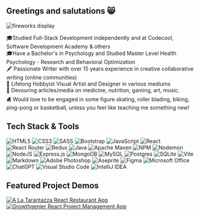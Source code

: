 ## Greetings and salutations 😸

![fireworks display](https://images2.imgbox.com/f2/fe/crZU9vDP_o.jpg)

🎓Studied Full-Stack Development independently and at Codecool, Software Development Academy & others<br>
🎓Have a Bachelor's in Psychology and Studied Master Level Health Psychology - Research and Behavioral Optimization<br>
🖋 Passionate Writer with over 15 years experience in creative collaborative writing (online communities)<br>
🎨 Lifelong Hobbyist Visual Artist and Designer in various mediums<br>
🌿 Devouring articles/media on medicine, nutrition, gaming, art, music.<br>
⛸ Would love to be engaged in some figure skating, roller blading, biking, ping-pong or basketball, unless you feel like teaching me something new! 

## Tech Stack & Tools
![HTML5](https://img.shields.io/badge/html5-%23E34F26.svg?style=for-the-badge&logo=html5&logoColor=white) 
![CSS3](https://img.shields.io/badge/css3-%231572B6.svg?style=for-the-badge&logo=css3&logoColor=white) 
![SASS](https://img.shields.io/badge/SASS-hotpink.svg?style=for-the-badge&logo=SASS&logoColor=white) 
![Bootstrap](https://img.shields.io/badge/bootstrap-%238511FA.svg?style=for-the-badge&logo=bootstrap&logoColor=white) 
![JavaScript](https://img.shields.io/badge/javascript-%23323330.svg?style=for-the-badge&logo=javascript&logoColor=%23F7DF1E) 
![React](https://img.shields.io/badge/react-%2320232a.svg?style=for-the-badge&logo=react&logoColor=%2361DAFB) 
![React Router](https://img.shields.io/badge/React_Router-CA4245?style=for-the-badge&logo=react-router&logoColor=white) 
![Redux](https://img.shields.io/badge/redux-%23593d88.svg?style=for-the-badge&logo=redux&logoColor=white) 
![Java](https://img.shields.io/badge/java-%23ED8B00.svg?style=for-the-badge&logo=openjdk&logoColor=white) 
![Apache Maven](https://img.shields.io/badge/Apache%20Maven-C71A36?style=for-the-badge&logo=Apache%20Maven&logoColor=white) 
![NPM](https://img.shields.io/badge/NPM-%23CB3837.svg?style=for-the-badge&logo=npm&logoColor=white)
![Nodemon](https://img.shields.io/badge/NODEMON-%23323330.svg?style=for-the-badge&logo=nodemon&logoColor=%BBDEAD)
![NodeJS](https://img.shields.io/badge/node.js-6DA55F?style=for-the-badge&logo=node.js&logoColor=white) 
![Express.js](https://img.shields.io/badge/express.js-%23404d59.svg?style=for-the-badge&logo=express&logoColor=%2361DAFB) 
![MongoDB](https://img.shields.io/badge/MongoDB-%234ea94b.svg?style=for-the-badge&logo=mongodb&logoColor=white) 
![MySQL](https://img.shields.io/badge/mysql-4479A1.svg?style=for-the-badge&logo=mysql&logoColor=white) 
![Postgres](https://img.shields.io/badge/postgres-%23316192.svg?style=for-the-badge&logo=postgresql&logoColor=white) 
![SQLite](https://img.shields.io/badge/sqlite-%2307405e.svg?style=for-the-badge&logo=sqlite&logoColor=white) 
![Vite](https://img.shields.io/badge/vite-%23646CFF.svg?style=for-the-badge&logo=vite&logoColor=white) 
![Markdown](https://img.shields.io/badge/markdown-%23000000.svg?style=for-the-badge&logo=markdown&logoColor=white)
![Adobe Photoshop](https://img.shields.io/badge/adobe%20photoshop-%2331A8FF.svg?style=for-the-badge&logo=adobe%20photoshop&logoColor=white) 
![Aseprite](https://img.shields.io/badge/Aseprite-FFFFFF?style=for-the-badge&logo=Aseprite&logoColor=#7D929E) 
![Figma](https://img.shields.io/badge/figma-%23F24E1E.svg?style=for-the-badge&logo=figma&logoColor=white) 
![Microsoft Office](https://img.shields.io/badge/Microsoft_Office-D83B01?style=for-the-badge&logo=microsoft-office&logoColor=white)
![ChatGPT](https://img.shields.io/badge/chatGPT-74aa9c?style=for-the-badge&logo=openai&logoColor=white)
![Visual Studio Code](https://img.shields.io/badge/Visual%20Studio%20Code-0078d7.svg?style=for-the-badge&logo=visual-studio-code&logoColor=white)
![IntelliJ IDEA](https://img.shields.io/badge/IntelliJIDEA-000000.svg?style=for-the-badge&logo=intellij-idea&logoColor=white)

## Featured Project Demos
<!-- Get timestamp code:
let date_string = "10 Apr 2024";
let date = new Date(date_string);
let timestamp = Math.floor(date.getTime() / 1000);
console.log(timestamp) -->

[![A La Tarantazza React Restaurant App](https://ytcards.demolab.com/?id=dqWILxE249U&title=A+La+Tarantazza+React+Restaurant+App&lang=en&timestamp=1712696400&background_color=%230d1117&title_color=%23ffffff&stats_color=%23dedede&max_title_lines=1&width=250&border_radius=5&duration=587 "A La Tarantazza React Restaurant App")](https://youtu.be/dqWILxE249U?si=SDA9WtBT_5ToJMB3)
[![Growthgenier React Project Management App](https://ytcards.demolab.com/?id=nulTF8s-naw&title=Growthgenier+React+Project+Management+App&lang=en&timestamp=1712782800&background_color=%230d1117&title_color=%23ffffff&stats_color=%23dedede&max_title_lines=1&width=250&border_radius=5&duration=340 "Growthgenier React Project Management App")](https://youtu.be/nulTF8s-naw?si=-p6ABp-BhdHQ2TRf)


